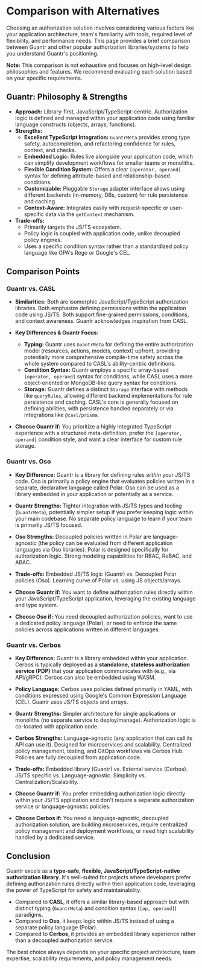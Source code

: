 # Comparison with Alternatives

Choosing an authorization solution involves considering various factors like your application architecture, team's familiarity with tools, required level of flexibility, and performance needs. This page provides a brief comparison between Guantr and other popular authorization libraries/systems to help you understand Guantr's positioning.

**Note:** This comparison is not exhaustive and focuses on high-level design philosophies and features. We recommend evaluating each solution based on your specific requirements.

## Guantr: Philosophy & Strengths

* **Approach:** Library-first, JavaScript/TypeScript-centric. Authorization logic is defined and managed within your application code using familiar language constructs (objects, arrays, functions).
* **Strengths:**
    * **Excellent TypeScript Integration:** `GuantrMeta` provides strong type safety, autocompletion, and refactoring confidence for rules, context, and checks.
    * **Embedded Logic:** Rules live alongside your application code, which can simplify development workflows for smaller teams or monoliths.
    * **Flexible Condition System:** Offers a clear `[operator, operand]` syntax for defining attribute-based and relationship-based conditions.
    * **Customizable:** Pluggable `Storage` adapter interface allows using different backends (in-memory, DBs, custom) for rule persistence and caching.
    * **Context-Aware:** Integrates easily with request-specific or user-specific data via the `getContext` mechanism.
* **Trade-offs:**
    * Primarily targets the JS/TS ecosystem.
    * Policy logic is coupled with application code, unlike decoupled policy engines.
    * Uses a specific condition syntax rather than a standardized policy language like OPA's Rego or Google's CEL.

## Comparison Points

### Guantr vs. CASL

* **Similarities:** Both are isomorphic JavaScript/TypeScript authorization libraries. Both emphasize defining permissions within the application code using JS/TS. Both support fine-grained permissions, conditions, and context awareness. Guantr acknowledges inspiration from CASL.
* **Key Differences & Guantr Focus:**
    * **Typing:** Guantr uses `GuantrMeta` for defining the entire authorization model (resources, actions, models, context) upfront, providing potentially more comprehensive compile-time safety across the whole system compared to CASL's ability-centric definitions.
    * **Condition Syntax:** Guantr employs a specific array-based `[operator, operand]` syntax for conditions, while CASL uses a more object-oriented or MongoDB-like query syntax for conditions.
    * **Storage:** Guantr defines a distinct `Storage` interface with methods like `queryRules`, allowing different backend implementations for rule persistence and caching. CASL's core is generally focused on defining abilities, with persistence handled separately or via integrations like `@casl/prisma`.

* **Choose Guantr if:** You prioritize a highly integrated TypeScript experience with a structured meta-definition, prefer the `[operator, operand]` condition style, and want a clear interface for custom rule storage.

### Guantr vs. Oso

* **Key Difference:** Guantr is a library for defining rules *within* your JS/TS code. Oso is primarily a policy engine that evaluates policies written in a separate, declarative language called Polar. Oso can be used as a library embedded in your application or potentially as a service.
* **Guantr Strengths:** Tighter integration with JS/TS types and tooling (`GuantrMeta`), potentially simpler setup if you prefer keeping logic within your main codebase. No separate policy language to learn if your team is primarily JS/TS focused.
* **Oso Strengths:** Decoupled policies written in Polar are language-agnostic (the policy can be evaluated from different application languages via Oso libraries). Polar is designed specifically for authorization logic. Strong modeling capabilities for RBAC, ReBAC, and ABAC.
* **Trade-offs:** Embedded JS/TS logic (Guantr) vs. Decoupled Polar policies (Oso). Learning curve of Polar vs. using JS objects/arrays.

* **Choose Guantr if:** You want to define authorization rules directly within your JavaScript/TypeScript application, leveraging the existing language and type system.
* **Choose Oso if:** You need decoupled authorization policies, want to use a dedicated policy language (Polar), or need to enforce the same policies across applications written in different languages.

### Guantr vs. Cerbos

* **Key Difference:** Guantr is a library embedded within your application. Cerbos is typically deployed as a **standalone, stateless authorization service (PDP)** that your application communicates with (e.g., via API/gRPC). Cerbos can also be embedded using WASM.
* **Policy Language:** Cerbos uses policies defined primarily in YAML, with conditions expressed using Google's Common Expression Language (CEL). Guantr uses JS/TS objects and arrays.
* **Guantr Strengths:** Simpler architecture for single applications or monoliths (no separate service to deploy/manage). Authorization logic is co-located with application code.
* **Cerbos Strengths:** Language-agnostic (any application that can call its API can use it). Designed for microservices and scalability. Centralized policy management, testing, and GitOps workflows via Cerbos Hub. Policies are fully decoupled from application code.
* **Trade-offs:** Embedded library (Guantr) vs. External service (Cerbos). JS/TS specific vs. Language-agnostic. Simplicity vs. Centralization/Scalability.

* **Choose Guantr if:** You prefer embedding authorization logic directly within your JS/TS application and don't require a separate authorization service or language-agnostic policies.
* **Choose Cerbos if:** You need a language-agnostic, decoupled authorization solution, are building microservices, require centralized policy management and deployment workflows, or need high scalability handled by a dedicated service.

## Conclusion

Guantr excels as a **type-safe, flexible, JavaScript/TypeScript-native authorization library**. It's well-suited for projects where developers prefer defining authorization rules directly within their application code, leveraging the power of TypeScript for safety and maintainability.

* Compared to **CASL**, it offers a similar library-based approach but with distinct typing (`GuantrMeta`) and condition syntax (`[op, operand]`) paradigms.
* Compared to **Oso**, it keeps logic within JS/TS instead of using a separate policy language (Polar).
* Compared to **Cerbos**, it provides an embedded library experience rather than a decoupled authorization service.

The best choice always depends on your specific project architecture, team expertise, scalability requirements, and policy management needs.
